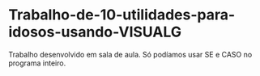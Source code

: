 # Trabalho-de-10-utilidades-para-idosos-usando-VISUALG
Trabalho desenvolvido em sala de aula. Só podíamos usar SE e CASO no programa inteiro. 
